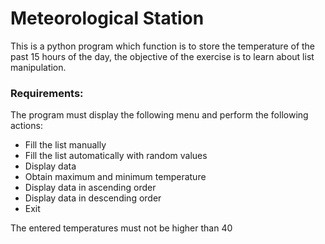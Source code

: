 # Meteorological Station

This is a python program which function is to store the temperature of the past 15 hours of the day, the objective of the exercise is to learn about list manipulation.

### Requirements:

The program must display the following menu and perform the following actions:

* Fill the list manually
* Fill the list automatically with random values
* Display data
* Obtain maximum and minimum temperature
* Display data in ascending order
* Display data in descending order
* Exit

The entered temperatures must not be higher than 40